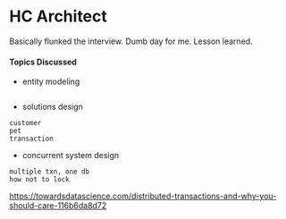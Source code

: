# HC Architect
Basically flunked the interview. Dumb day for me. Lesson learned.

#### Topics Discussed
- entity modeling
```

```
- solutions design
```
customer
pet
transaction
```
- concurrent system design
```
multiple txn, one db
how not to lock 
```
https://towardsdatascience.com/distributed-transactions-and-why-you-should-care-116b6da8d72
